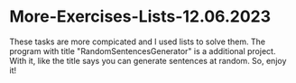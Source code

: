 # More-Exercises-Lists-12.06.2023
These tasks are more compicated and I used lists to solve them.
The program with title "RandomSentencesGenerator" is a additional project. With it, like the title says you can generate sentences at random. 
So, enjoy it!
